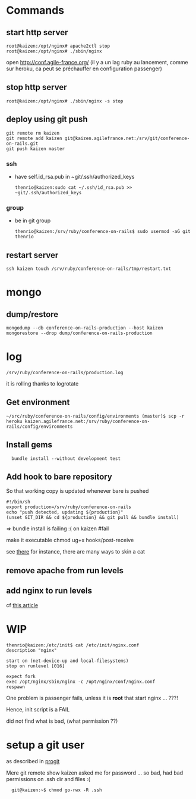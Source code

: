 
Commands
========

start http server
-----------------
    root@kaizen:/opt/nginx# apache2ctl stop
    root@kaizen:/opt/nginx# ./sbin/nginx

open http://conf.agile-france.org/ (il y a un lag ruby au lancement, comme sur heroku, ca peut se préchauffer en configuration passenger)

stop http server
----------------
    root@kaizen:/opt/nginx# ./sbin/nginx -s stop


deploy using git push
---------------------
  
    git remote rm kaizen
    git remote add kaizen git@kaizen.agilefrance.net:/srv/git/conference-on-rails.git
    git push kaizen master

### ssh ###

* have self.id_rsa.pub in ~git/.ssh/authorized_keys
    
      thenrio@kaizen:sudo cat ~/.ssh/id_rsa.pub >> ~git/.ssh/authorized_keys

### group ###
* be in git group

      thenrio@kaizen:/srv/ruby/conference-on-rails$ sudo usermod -aG git thenrio

restart server
--------------

    ssh kaizen touch /srv/ruby/conference-on-rails/tmp/restart.txt
    
mongo
=====
dump/restore
------------
    mongodump --db conference-on-rails-production --host kaizen
    mongorestore --drop dump/conference-on-rails-production

        
log
===

    /srv/ruby/conference-on-rails/production.log

it is rolling thanks to logrotate

Get environment
---------------

    ~/src/ruby/conference-on-rails/config/environments (master)$ scp -r heroku kaizen.agilefrance.net:/srv/ruby/conference-on-rails/config/environments
    
Install gems
------------
      
      bundle install --without development test

Add hook to bare repository
---------------------------

So that working copy is updated whenever bare is pushed

    #!/bin/sh
    export production=/srv/ruby/conference-on-rails
    echo "push detected, updating ${production}"
    (unset GIT_DIR && cd ${production} && git pull && bundle install)

=> bundle install is failing :( on kaizen #fail


make it executable
    chmod ug+x hooks/post-receive
    

see [there](http://stackoverflow.com/questions/4043609/getting-fatal-not-a-git-repository-when-using-post-update-hook-to-execute) for instance, there are many ways to skin a cat

remove apache from run levels
----------------------------

add nginx to run levels
-----------------------
cf [this article](http://articles.slicehost.com/2007/10/17/ubuntu-lts-adding-an-nginx-init-script)

WIP
===

    thenrio@kaizen:/etc/init$ cat /etc/init/nginx.conf 
    description "nginx"

    start on (net-device-up and local-filesystems) 
    stop on runlevel [016]

    expect fork 
    exec /opt/nginx/sbin/nginx -c /opt/nginx/conf/nginx.conf
    respawn

One problem is passenger fails, unless it is **root** that start nginx ...
???!

Hence, init script is a FAIL

did not find what is bad, (what permission ??)

setup a git user
================

as described in [progit](http://progit.org/book/ch4-4.html)

Mere git remote show kaizen asked me for password ...
so bad, had bad permissions on .ssh dir and files :(

      git@kaizen:~$ chmod go-rwx -R .ssh
